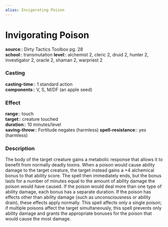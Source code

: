 ```yaml
---
alias: Invigorating Poison
---
```


# Invigorating Poison 

**source**:: Dirty Tactics Toolbox pg. 28  
**school**:: transmutation
**level**:: alchemist 2, cleric 2, druid 2, hunter 2, investigator 2, oracle 2, shaman 2, warpriest 2

### Casting 

**casting-time**:: 1 standard action  
**components**:: V, S, M/DF (an apple seed)

### Effect 

**range**:: touch  
**target**:: creature touched  
**duration**:: 10 minutes/level  
**saving-throw**:: Fortitude negates (harmless)
**spell-resistance**:: yes (harmless)

### Description 

The body of the target creature gains a metabolic response that allows it to benefit from normally deadly toxins. When a poison would cause ability damage to the target creature, the target instead gains a +4 alchemical bonus to that ability score. The spell then immediately ends, but the bonus lasts for a number of minutes equal to the amount of ability damage the poison would have caused. If the poison would deal more than one type of ability damage, each bonus has a separate duration. If the poison has effects other than ability damage (such as unconsciousness or ability drain), these effects apply normally. This spell affects only a single poison; if multiple poisons affect the target simultaneously, this spell prevents only ability damage and grants the appropriate bonuses for the poison that would cause the most damage.
